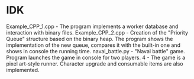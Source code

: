 # IDK

Example_CPP_1.cpp - The program implements a worker database and interaction with binary files.
Example_CPP_2.cpp - Creation of the "Priority Queue" structure based on the binary heap. The program shows the implementation of the new queue, compares it with the built-in one and shows in console the running time.
naval_battle.py - "Naval battle" game. Program launches the game in console for two players.
4 - The game is a pixel art-style runner. Character upgrade and consumable items are also implemented.
